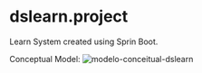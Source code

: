 # dslearn.project
Learn System created using Sprin Boot. 

Conceptual Model:
![modelo-conceitual-dslearn](https://user-images.githubusercontent.com/100232776/198044022-8f8859f4-3ac2-47fe-ae24-ac3ca07532b0.png)

